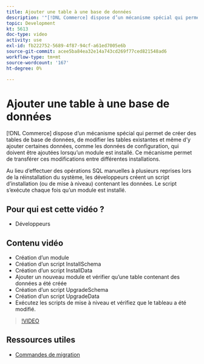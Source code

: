 ```yaml
---
title: Ajouter une table à une base de données
description: '"[!DNL Commerce] dispose d’un mécanisme spécial qui permet de créer des tables de base de données, de modifier les tables existantes et même d’y ajouter des données."'
topic: Development
kt: 5613
doc-type: video
activity: use
exl-id: fb222752-5689-4f87-94cf-a61ed7005e6b
source-git-commit: acee5ba84ea32e14a743cd269f77ced821548ad6
workflow-type: tm+mt
source-wordcount: '167'
ht-degree: 0%

---
```


# Ajouter une table à une base de données

[!DNL Commerce] dispose d’un mécanisme spécial qui permet de créer des tables de base de données, de modifier les tables existantes et même d’y ajouter certaines données, comme les données de configuration, qui doivent être ajoutées lorsqu’un module est installé. Ce mécanisme permet de transférer ces modifications entre différentes installations.

Au lieu d’effectuer des opérations SQL manuelles à plusieurs reprises lors de la réinstallation du système, les développeurs créent un script d’installation (ou de mise à niveau) contenant les données. Le script s’exécute chaque fois qu’un module est installé.

## Pour qui est cette vidéo ?

- Développeurs

## Contenu vidéo

- Création d’un module
- Création d’un script InstallSchema
- Création d’un script InstallData
- Ajouter un nouveau module et vérifier qu’une table contenant des données a été créée
- Création d’un script UpgradeSchema
- Création d’un script UpgradeData
- Exécutez les scripts de mise à niveau et vérifiez que le tableau a été modifié.

>[!VIDEO](https://video.tv.adobe.com/v/35791?quality=12&learn=on)

## Ressources utiles

- [Commandes de migration](https://devdocs.magento.com/guides/v2.4/extension-dev-guide/declarative-schema/migration-commands.html)
